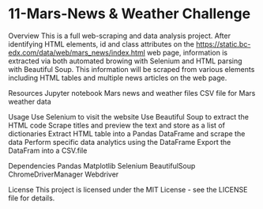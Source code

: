 # 11-Mars-News & Weather Challenge

Overview
This is a full web-scraping and data analysis project. After identifying HTML elements, id and class attributes on the https://static.bc-edx.com/data/web/mars_news/index.html web page, information is extracted via both automated browing with Selenium and HTML parsing with Beautiful Soup. This information will be scraped from various elements including HTML tables and multiple news articles on the web page.


Resources
Jupyter notebook Mars news and weather files
CSV file for Mars weather data


Usage
Use Selenium to visit the website
Use Beautiful Soup to extract the HTML code
Scrape titles and preview the text and store as a list of dictionaries
Extract HTML table into a Pandas DataFrame and scrape the data
Perform specific data analytics using the DataFrame
Export the DataFram into a CSV.file


Dependencies
Pandas
Matplotlib
Selenium
BeautifulSoup
ChromeDriverManager
Webdriver


License
This project is licensed under the MIT License - see the LICENSE file for details.
